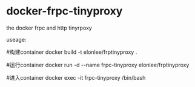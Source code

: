 # docker-frpc-tinyproxy
the docker frpc and http tinyrpoxy

useage:

#构建container
docker build -t elonlee/frptinyproxy .

#运行container
docker run -d --name frpc-tinyproxy  elonlee/frptinyproxy


#进入container
docker exec -it frpc-tinyproxy /bin/bash
